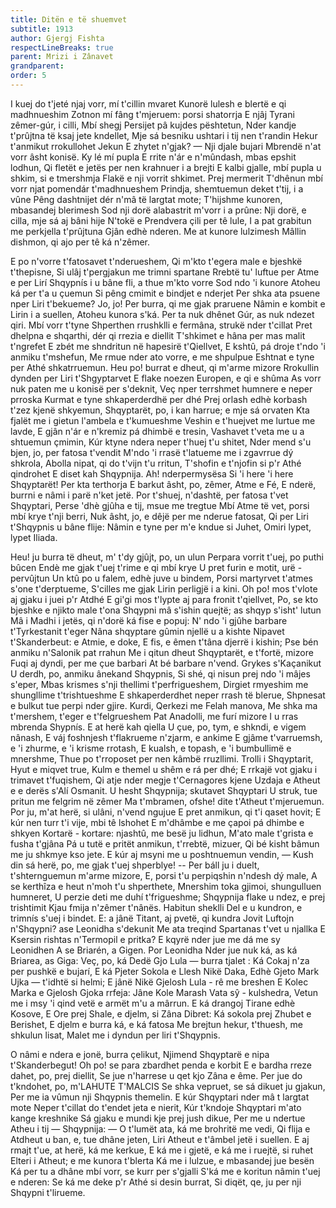 ```yaml
---
title: Ditën e të shuemvet
subtitle: 1913
author: Gjergj Fishta
respectLineBreaks: true
parent: Mrizi i Zânavet
grandparent:
order: 5
---
```


I kuej do t'jeté njaj vorr, mí t'cillin mvaret
Kunorë lulesh e blertë e qi madhnueshim
Zotnon mí fâng t'mjeruem: porsi shatorrja
E njâj Tyrani zêmer-gúr, i cilli,
Mbí shegj Persijet pâ kujdes pështetun,
Nder kandje t'prûjtna të ksaj jete kndellet,
Mje sá besniku ushtari i tij nen t'randin
Hekur t'anmikut rrokullohet Jekun
E zhytet n'gjak? — Nji djale bujari
Mbrendë n'at vorr âsht konisë. Ky lé mí pupla
E rrite n'ár e n'mûndash, mbas epshit lodhun,
Qi fletët e jetës per nen krahnuer i a brejti
E kalbi gjalle, mbí pupla u shkim, si e tmershmja
Flakë e nji vorrit shkimet. Prej mermerit
T'dhênun mbí vorr njat pomendár t'madhnueshem
Prindja, shemtuemun deket t'tij, i a vûne
Pêng dashtnijet dér n'mâ të largtat mote;
T'hijshme kunoren, mbasandej blerimesh
Sod nji dorë alabastrit m'vorr i a prûne:
Nji dorë, e cilla, mje sá aj bâni hije
N'tokë e Prendvera çili per tê lule,
I a pat grabitun me perkjella t'prûjtuna
Gjân edhè nderen. Me at kunore lulzimesh
Mâllin dishmon, qi ajo per tê ká n'zêmer.

E po n'vorre t'fatosavet t'nderueshem,
Qi m'kto t'egera male e bjeshkë t'thepisne,
Si ulâj t'pergjakun me trimni spartane
Rrebtë tu' luftue per Atme e per Lirí
Shqypnís i u bâne fli, a thue m'kto vorre
Sod ndo 'i kunore Atoheu ká per t'a u çuemun
Si pêng cmimit e bindjet e nderjet
Per shka ata psuene nper Liri t'bekueme?
Jo, jo! Per burra, qi me gjak praruene
Nâmin e kombit e Lirin i a suellen,
Atoheu kunora s'ká. Per ta nuk dhênet
Gúr, as nuk ndezet qiri. Mbí vorr t'tyne
Shperthen rrushklli e fermâna, strukë nder t'cillat
Pret dhelpna e shqarthi, dér qi rrezia e diellit
T'shkimet e hâna per mas malit t'ngrefet
E zbét me shndritun në hapesirë t'Qiellvet,
E kshtû, pá droje t'ndo 'i anmiku t'mshefun,
Me rmue nder ato vorre, e me shpulpue
Eshtnat e tyne per Athé shkatrruemun.
Heu po! burrat e dheut, qi m'arme mizore
Rrokullin dynden per Liri t'Shgyptarvet
E flake noezen Europen, e qi e shûma
As vorr nuk paten me u konisë per s'deknit,
Veç nper terrshmet humnere e neper prroska
Kurmat e tyne shkaperderdhë per dhé
Prej orlash edhè korbash t'zez kjenë shkyemun,
Shqyptarët, po, i kan harrue; e mje sá orvaten
Kta fjalët me i gietun l'ambela e t'kumueshme
Veshin e t'huejvet me lurtue me lavde,
E gjân n'ár e n'kremiz pá dhimbë e tresin,
Vashavet t'veta me u a shtuemun çmimin,
Kúr ktyne ndera neper t'huej t'u shitet,
Nder mend s'u bjen, jo, per fatosa t'vendit
M'ndo 'i rrasë t'latueme me i zgavrrue dý shkrola,
Abolla nipat, qi do t'vijn t'u rritun,
T'shofin e t'njofin si p'r Athé qindrohet
E diset kah Shqypnija. Ah! nderpermysësa
Si 'i here 'i here Shqyptarët! Per kta terthorja
E barkut âsht, po, zêmer, Atme e Fé,
E nderë, burrni e nâmi i parë n'ket jetë.
Por t'shuej, n'dashtë, per fatosa t'vet Shqyptari,
Perse 'dhè gjûha e tij, msue me tregtue
Mbí Atme të vet, porsi mbí krye t'nji berri,
Nuk âsht, jo, e dêjë per me nderue fatosat,
Qi per Liri t'Shqypnis u bâne flije:
Nâmin e tyne per m'e kndue si Juhet,
Omiri lypet, lypet Iliada.

Heu! ju burra të dheut, m' t'dy gjûjt, po, un ulun
Perpara vorrit t'uej, po puthi bûcen
Endè me gjak t'uej t'rime e qi mbí krye
U pret furin e motit, urë - pervûjtun
Un ktû po u falem, edhè juve u bindem,
Porsi martyrvet t'atmes s'one t'derptueme,
S'cilles me gjak Lirin perligjë i a kini.
Oh po! mos t'vlote aj gjaku i juei p'r Atdhé
E gi'gi mos t'lypte aj para fronit t'qiellvet,
Po, se kto bjeshke e njikto male t'ona
Shqypni mâ s'ishin quejtë; as shqyp s'isht' lutun
Mâ i Madhi i jetës, qi n'dorë ká fise e popuj:
N' ndo 'i gjûhe barbare t'Tyrkestanit t'eger
Nâna shqyptare gûmin njellë u a kishte
Nipavet t'Skanderbeut: e Atmie, e doke,
E fis, e êmen t'tâna djerrë i kishin;
Pse bén anmiku n'Salonik pat rrahun
Me i qitun dheut Shqyptarët, e t'fortë, mizore
Fuqi aj dyndi, per me çue barbari
At bé barbare n'vend. Grykes s'Kaçanikut
U derdh, po, anmiku ânekand Shqypnis,
Si shé, qi nisun prej ndo 'i mâjes s'eper,
Mbas krismes s'nji thellimi t'perfrigueshem,
Dirgiet rmyeshim me shungllime t'trishtueshme
E shkaperderdhet neper rrash të blerue,
Shpnesat e bulkut tue perpi nder gjire.
Kurdi, Qerkezi me Felah manova,
Me shka ma t'mershem, t'eger e t'felgrueshem
Pat Anadolli, me furí mizore
I u rras mbrenda Shypnís. E at herë kah qiella
U çue, po, tym, e shkndi, e vigem nânash,
E váj foshnjesh t'flakrueme n'zjarm, e ankime
E gjâme t'varruemsh, e 'i zhurme, e 'i krisme rrotash,
E kualsh, e topash, e 'i bumbullimë e mnershme,
Thue po t'rroposet per nen kâmbë rruzllimi.
Trolli i Shqyptarit, Hyut e miqvet true,
Kulm e themel u shêm e rá per dhé;
E rrkajë vot gjaku i trimavet t'fuqishem,
Qi atje nder megje t'Cernagores kjene
Uzdaja e Atheut e e derës s'Alí Osmanit.
U hesht Shqypnija; skutavet Shqyptari
U struk, tue pritun me felgrim në zêmer
Ma t'mbramen, ofshe! dite t'Atheut t'mjeruemun.
Por ju, m'at herë, si ulâni, n'vend ngujue
E pret anmikun, qi t'i qaset hovit;
E kúr nen turr t'i vije, mbi tê lshohet
E m'dhâmbe e me çapoi pá dhimbe e shkyen
Kortarë - kortare: njashtû, me besë ju lidhun,
M'ato male t'grista e fusha t'gjâna
Pá u tutë e pritët anmikun, t'rrebtë, mizuer,
Qi bé kisht bâmun me ju shkmye kso jete.
E kúr aj msyni me u poshtnuemun vendin,
— Kush din sá herë, po, me gjak t'uej shperblye! --
Per báll ju i duelt, t'shternguemun m'arme mizore,
E, porsi t'u perpiqshin n'ndesh dý male,
A se kerthîza e heut n'moh t'u shperthete,
Mnershim toka gjimoi, shungulluen humneret,
U perzie deti me duhí t'frigueshme;
Shqypnija flake u ndez, e prej trishtimit
Kjau fmija n'zêmer t'nânës. Habitun sheklli
Del e u kundron, e trimnís s'uej i bindet.
E: a jânë Titant, aj pvetë, qi kundra Jovit
Luftojn n'Shqypni? ase Leonidha s'dekunit
Me ata treqind Spartanas t'vet u njallka
E Ksersin rishtas n'Termopil e pritka?
E kqyrë nder jue me dá me sy Leonidhen
A se Briarén, a Gigen. Por Leonidha
Nder jue nuk ká, as ká Briarea, as Giga:
Veç, po, ká Dedë Gjo Lula — burra tjalet :
Ká Cokaj n'za per pushkë e bujarí,
E ká Pjeter Sokola e Llesh Nikë Daka,
Edhè Gjeto Mark Ujka — t'idhtë si helmi;
E jânë Nikë Gjelosh Lula - rê me breshen
E Kolec Marka e Gjelosh Gjoka rrfeja:
Jâne Kole Marash Vata sŷ - kulshedra,
Vetun me i msy 'i qind vetë e armët m'u a mârrun.
E ká drangoj Tirane edhè Kosove,
E Ore prej Shale, e djelm, si Zâna Dibret:
Ká sokola prej Zhubet e Berishet,
E djelm e burra ká, e ká fatosa
Me brejtun hekur, t'thuesh, me shkulun lisat,
Malet me i dyndun per liri t'Shqypnis.

O nâmi e ndera e jonë, burra çelikut,
Njimend Shqyptarë e nipa t'Skanderbegut!
Oh po! se para zbardhet penda e korbit
E e bardha rreze dahet, po, prej diellit,
Se jue n'harrese u qet kjo Zâna e ême.
Per jue do t'kndohet, po, m'LAHUTE T'MALCIS
Se shka vepruet, se sá dikuet ju gjakun,
Per me ia vûmun nji Shqypnis themelin.
E kúr Shqyptari nder mâ t largtat mote
Neper t'cillat do t'endet jeta e nierit,
Kúr t'kndoje Shqyptari m'ato kange kreshnike
Sá gjaku e mundi kje prej jush dikue,
Per me u ndertue Atheu i tij — Shqypnija:
— O t'lumët ata, ká me brohritë me vedi,
Qi flija e Atdheut u ban, e, tue dhâne jeten,
Liri Atheut e t'âmbel jetë i suellen.
E aj rmajt t'ue, at herë, ká me kerkue,
E ká me i gjetë, e ká me i ruejtë, si ruhet
Elteri i Atheut; e me kunora t'blerta
Ká me i lulzue, e mbasandej jue besën
Ká per tu a dhâne mbí vorr, se kurr per s'gjalli
S'ká me e koritun nâmin t'uej e nderen:
Se ká me deke p'r Athé si desin burrat,
Si diqët, qe, ju per nji Shqypni t'lirueme.

